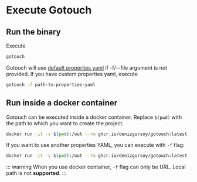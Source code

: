 # Execute Gotouch

## Run the binary
Execute

```bash
gotouch
```

Gotouch will use [default properties yaml](https://raw.githubusercontent.com/denizgursoy/go-touch-projects/main/package.yaml) if
-f/--file argument is not provided. If you have custom properties yaml, execute

```bash
gotouch -f path-to-properties-yaml
```

## Run inside a docker container
Gotouch can be executed inside a docker container. Replace `$(pwd)` with the path to which you want to create the project.

```bash
docker run -it -v $(pwd):/out --rm ghcr.io/denizgursoy/gotouch:latest
```

If you want to use another properties YAML, you can execute with `-f` flag:
```bash
docker run -it -v $(pwd):/out --rm ghcr.io/denizgursoy/gotouch:latest -f url-of-properties-yaml
```

::: warning
When you use docker container, `-f` flag can only be URL. Local path is not **supported**.
:::